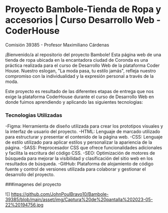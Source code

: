 # Proyecto Bambole-Tienda de Ropa y accesorios | Curso Desarrollo Web - CoderHouse

Comisión 39385 - Profesor Maximiliano Cárdenas

¡Bienvenido/a al repositorio del proyecto Bambole! Esta página web de una tienda de ropa ubicada en la encantadora ciudad de Coronda es una práctica realizada para el curso de Desarrollo Web de la plataforma Coder House. Nuestro eslogan, "La moda pasa, tu estilo jamás", refleja nuestro compromiso con la individualidad y la expresión personal a través de la moda.

Este proyecto es resultado de las diferentes etapas de entrega que nos exige la plataforma CoderHouse durante el curso de Desarrollo Web en donde fuimos aprendiendo y aplicando las siguientes tecnologias:

### Tecnologias Utilizadas

-Figma: Herramienta de diseño utilizada para crear los prototipos visuales y la interfaz de usuario del proyecto.
-HTML: Lenguaje de marcado utilizado para estructurar y presentar el contenido de la página web.
-CSS: Lenguaje de estilo utilizado para aplicar estilos y personalizar la apariencia de la página.
-SASS: Preprocesador CSS que ofrece funcionalidades adicionales y facilita la escritura del código CSS.
-SEO: Optimización de motores de búsqueda para mejorar la visibilidad y clasificación del sitio web en los resultados de búsqueda.
-GitHub: Plataforma de alojamiento de código fuente y control de versiones utilizada para colaborar y gestionar el desarrollo del proyecto.

###imagenes del proyecto 

![] https://github.com/JohnPoulBravo10/Bambole-39385/blob/main/asset/img/Captura%20de%20pantalla%202023-05-22%20194756.jpg



